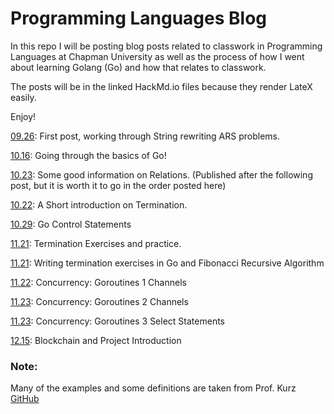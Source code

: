 Programming Languages Blog
==========================
In this repo I will be posting blog posts related to classwork in Programming Languages at Chapman University as well as the process of how I went about learning Golang (Go) and how that relates to classwork.

The posts will be in the linked HackMd.io files because they render LateX easily.

Enjoy!

[09.26](https://hackmd.io/s/SJJcTSFYQ): First post, working through String rewriting ARS problems.

[10.16](https://hackmd.io/s/SkAW-Jjt7): Going through the basics of Go!

[10.23](https://hackmd.io/s/rJ2DpM6iQ): Some good information on Relations. (Published after the following post, but it is worth it to go in the order posted here)

[10.22](https://hackmd.io/s/B1bPV-HiQ): A Short introduction on Termination.

[10.29](https://hackmd.io/s/S1WcSZhom): Go Control Statements

[11.21](https://hackmd.io/s/Sy4HXUH37): Termination Exercises and practice.

[11.21](https://hackmd.io/s/H1CALGmAX): Writing termination exercises in Go and Fibonacci Recursive Algorithm

[11.22](https://hackmd.io/s/SybxrDmCX): Concurrency: Goroutines 1 Channels

[11.23](https://hackmd.io/s/SJMIcjBA7): Concurrency: Goroutines 2 Channels

[11.23](https://hackmd.io/s/HkhAmzUA7): Concurrency: Goroutines 3 Select Statements

[12.15](https://hackmd.io/s/SJqMrhj0X): Blockchain and Project Introduction


### Note:
Many of the examples and some definitions are taken from Prof. Kurz [GitHub](https://github.com/alexhkurz/programming-languages)
